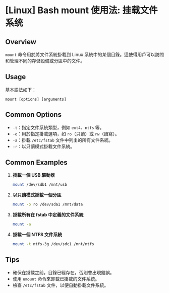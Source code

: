 # [Linux] Bash mount 使用法: 挂载文件系统

## Overview
`mount` 命令用於將文件系統掛載到 Linux 系統中的某個目錄。這使得用戶可以訪問和管理不同的存儲設備或分區中的文件。

## Usage
基本語法如下：
```
mount [options] [arguments]
```

## Common Options
- `-t`：指定文件系統類型，例如 `ext4`、`ntfs` 等。
- `-o`：用於指定掛載選項，如 `ro`（只讀）或 `rw`（讀寫）。
- `-a`：掛載 `/etc/fstab` 文件中列出的所有文件系統。
- `-r`：以只讀模式掛載文件系統。

## Common Examples
1. **掛載一個 USB 驅動器**
   ```bash
   mount /dev/sdb1 /mnt/usb
   ```

2. **以只讀模式掛載一個分區**
   ```bash
   mount -o ro /dev/sda1 /mnt/data
   ```

3. **掛載所有在 fstab 中定義的文件系統**
   ```bash
   mount -a
   ```

4. **掛載一個 NTFS 文件系統**
   ```bash
   mount -t ntfs-3g /dev/sdc1 /mnt/ntfs
   ```

## Tips
- 確保在掛載之前，目錄已經存在，否則會出現錯誤。
- 使用 `umount` 命令來卸載已掛載的文件系統。
- 檢查 `/etc/fstab` 文件，以便自動掛載文件系統。